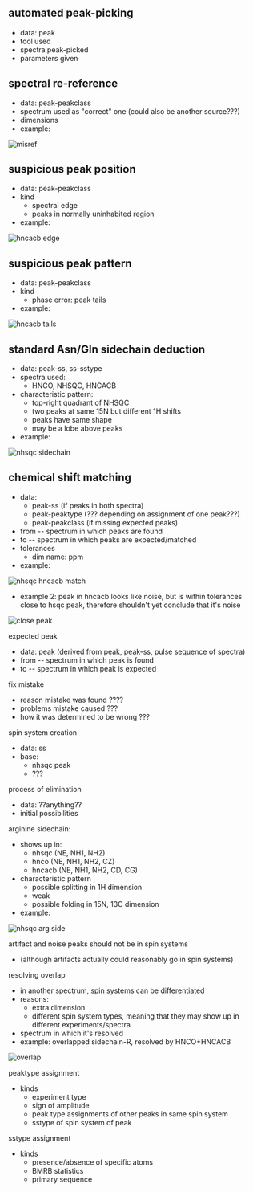 ## automated peak-picking
 - data: peak
 - tool used
 - spectra peak-picked
 - parameters given

## spectral re-reference
 - data: peak-peakclass
 - spectrum used as "correct" one (could also be another source???)
 - dimensions
 - example:

![misref](pics/nhsqc_hnco_misref.png)

## suspicious peak position
 - data: peak-peakclass
 - kind
   - spectral edge
   - peaks in normally uninhabited region
 - example:

![hncacb edge](pics/hncacb_edge.png)

## suspicious peak pattern
 - data: peak-peakclass
 - kind
   - phase error:  peak tails
 - example:

![hncacb tails](pics/hncacb_tails.png)

## standard Asn/Gln sidechain deduction
 - data: peak-ss, ss-sstype
 - spectra used:
   - HNCO, NHSQC, HNCACB
 - characteristic pattern:
   - top-right quadrant of NHSQC
   - two peaks at same 15N but different 1H shifts
   - peaks have same shape
   - may be a lobe above peaks
 - example:

![nhsqc sidechain](pics/nhsqc_asn_gln_side.png)

## chemical shift matching
 - data: 
   * peak-ss (if peaks in both spectra)
   * peak-peaktype (??? depending on assignment of one peak???)
   * peak-peakclass (if missing expected peaks)
 - from -- spectrum in which peaks are found
 - to -- spectrum in which peaks are expected/matched
 - tolerances
   - dim name: ppm
 - example:

![nhsqc hncacb match](pics/nhsqc_hncacb_match.png)

 - example 2:  peak in hncacb looks like noise, but is within tolerances close to hsqc peak, therefore shouldn't yet conclude that it's noise

![close peak](pics/close_peak.png)

expected peak
 - data: peak (derived from peak, peak-ss, pulse sequence of spectra)
 - from -- spectrum in which peak is found
 - to -- spectrum in which peak is expected

fix mistake
 - reason mistake was found ????
 - problems mistake caused ???
 - how it was determined to be wrong ???

spin system creation
 - data: ss
 - base:  
   - nhsqc peak
   - ???

process of elimination
 - data:  ??anything??
 - initial possibilities

arginine sidechain:
 - shows up in:
   - nhsqc (NE, NH1, NH2)
   - hnco (NE, NH1, NH2, CZ)
   - hncacb (NE, NH1, NH2, CD, CG)
 - characteristic pattern
   - possible splitting in 1H dimension
   - weak
   - possible folding in 15N, 13C dimension
 - example:

![nhsqc arg side](pics/nhsqc_arg_side.png)

artifact and noise peaks should not be in spin systems 
 - (although artifacts actually could reasonably go in spin systems)

resolving overlap
 - in another spectrum, spin systems can be differentiated
 - reasons:
   - extra dimension
   - different spin system types, meaning that they may show up in different experiments/spectra
 - spectrum in which it's resolved
 - example: overlapped sidechain-R, resolved by HNCO+HNCACB 

![overlap](pics/nhsqc_hnco_hncacb_overlap.png)

peaktype assignment
 - kinds
   * experiment type
   * sign of amplitude
   * peak type assignments of other peaks in same spin system
   * sstype of spin system of peak

sstype assignment
 - kinds
   * presence/absence of specific atoms
   * BMRB statistics
   * primary sequence
